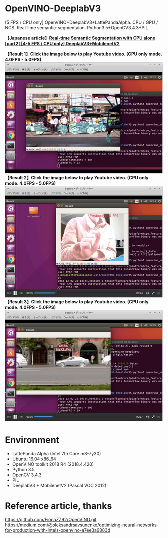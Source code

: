 # OpenVINO-DeeplabV3
[5 FPS / CPU only] OpenVINO+DeeplabV3+LattePandaAlpha. CPU / GPU / NCS. RealTime semantic-segmentaion.   Python3.5+OpenCV3.4.3+PIL  
  
**【Japanese article】[Real-time Semantic Segmentation with CPU alone [part2] [4-5 FPS / CPU only] DeeplabV3+MobilenetV2](https://qiita.com/PINTO/items/15d822c3d280c42e08c8)**
  
**【Result 1】Click the image below to play Youtube video. (CPU only mode. 4.0FPS - 5.0FPS)**  
[![sample01](./media/sample01.jpg)](https://youtu.be/CxxDwK7vBAo)  
**【Result 2】Click the image below to play Youtube video. (CPU only mode. 4.0FPS - 5.0FPS)**  
[![sample02](./media/sample02.jpg)](https://youtu.be/-pXB3dDj-rQ)  
**【Result 3】Click the image below to play Youtube video. (CPU only mode. 4.0FPS - 5.0FPS)**  
[![sample03](./media/sample03.jpg)](https://youtu.be/1NLCr5XnVX8)  
# Environment
- LattePanda Alpha (Intel 7th Core m3-7y30)
- Ubuntu 16.04 x86_64
- OpenVINO toolkit 2018 R4 (2018.4.420)
- Python 3.5
- OpenCV 3.4.3
- PIL
- DeeplabV3 + MobilenetV2 (Pascal VOC 2012)

# Reference article, thanks
https://github.com/FionaZZ92/OpenVINO.git  
https://medium.com/@oleksandrsavsunenko/optimizing-neural-networks-for-production-with-intels-openvino-a7ee3a6883d  
